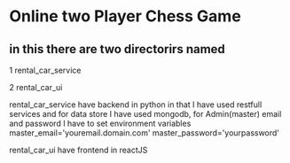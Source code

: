 # Online two Player Chess Game

## in this there are two directorirs named

1 rental_car_service

2 rental_car_ui

rental_car_service have backend in python in that I have used restfull services
and for data store I have used mongodb, for Admin(master) email and password I have to set
environment variables master_email='youremail.domain.com' master_password='yourpassword'

rental_car_ui have frontend in reactJS